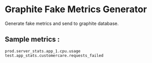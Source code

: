 # Graphite Fake Metrics Generator

Generate fake metrics and send to graphite database.

Sample metrics : 
----------------

    prod.server_stats.app_1.cpu.usage
    test.app_stats.customercare.requests_failed